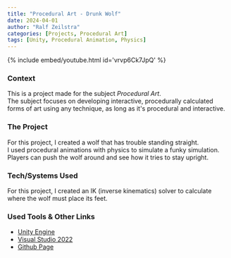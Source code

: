 ```yaml
---
title: "Procedural Art - Drunk Wolf"
date: 2024-04-01
author: "Ralf Zeilstra"
categories: [Projects, Procedural Art]
tags: [Unity, Procedural Animation, Physics]
---
```


{% include embed/youtube.html id='vrvp6Ck7JpQ' %}

### Context
This is a project made for the subject _Procedural Art_.  
The subject focuses on developing interactive, procedurally calculated forms of art using any technique, as long as it's procedural and interactive.

### The Project
For this project, I created a wolf that has trouble standing straight.  
I used procedural animations with physics to simulate a funky simulation.  
Players can push the wolf around and see how it tries to stay upright.

### Tech/Systems Used
For this project, I created an IK (inverse kinematics) solver to calculate where the wolf must place its feet.

### Used Tools & Other Links
- [Unity Engine](https://unity.com)  
- [Visual Studio 2022](https://visualstudio.microsoft.com/vs/)  
- [Github Page](https://github.com/RalfZeil/-School-ProceduralArt)  

